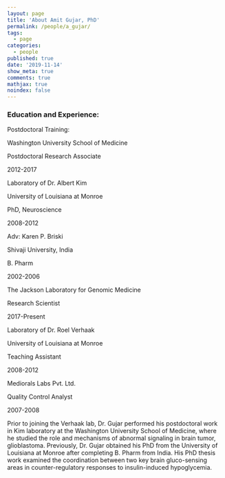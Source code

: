 ```yaml
---
layout: page
title: 'About Amit Gujar, PhD'
permalink: /people/a_gujar/
tags:
  - page
categories:
  - people
published: true
date: '2019-11-14'
show_meta: true
comments: true
mathjax: true
noindex: false
---
```



### Education and Experience:

Postdoctoral Training:

Washington University School of Medicine

Postdoctoral Research Associate

2012-2017

Laboratory of Dr. Albert Kim

University of Louisiana at Monroe

PhD, Neuroscience

2008-2012

Adv: Karen P. Briski

Shivaji University, India

B. Pharm

2002-2006

The Jackson Laboratory for Genomic Medicine

Research Scientist

2017-Present

Laboratory of Dr. Roel Verhaak

University of Louisiana at Monroe

Teaching Assistant

2008-2012

Mediorals Labs Pvt. Ltd.

Quality Control Analyst

2007-2008

Prior to joining the Verhaak lab, Dr. Gujar performed his postdoctoral work in Kim laboratory at the Washington University School of Medicine, where he studied the role and mechanisms of abnormal signaling in brain tumor, glioblastoma. Previously, Dr. Gujar obtained his PhD from the University of Louisiana at Monroe after completing B. Pharm from India. His PhD thesis work examined the coordination between two key brain gluco-sensing areas in counter-regulatory responses to insulin-induced hypoglycemia.
